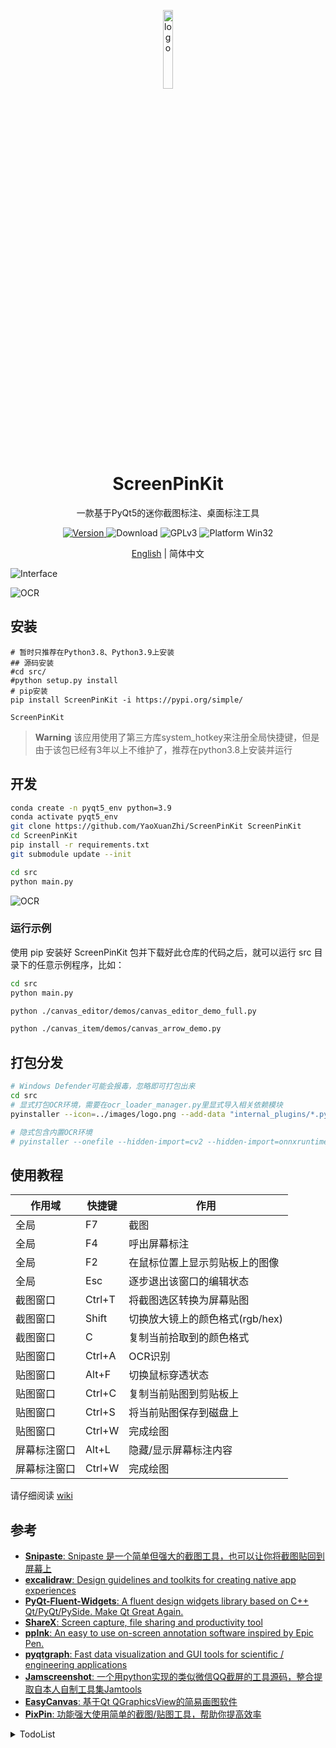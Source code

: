 <p align="center">
  <img width="18%" align="center" src="https://raw.githubusercontent.com/YaoXuanZhi/ScreenPinKit/main/images/logo.svg" alt="logo">
</p>
  <h1 align="center">
  ScreenPinKit
</h1>
<p align="center">
  一款基于PyQt5的迷你截图标注、桌面标注工具
</p>

<p align="center">
  <a href="https://pypi.org/project/ScreenPinKit" target="_blank">
    <img src="https://img.shields.io/pypi/v/ScreenPinKit?color=%2334D058&label=Version" alt="Version">
  </a>

  <a style="text-decoration:none">
    <img src="https://static.pepy.tech/personalized-badge/pyqt-fluent-widgets?period=total&units=international_system&left_color=grey&right_color=brightgreen&left_text=Downloads" alt="Download"/>
  </a>

  <a style="text-decoration:none">
    <img src="https://img.shields.io/badge/License-GPLv3-blue?color=#4ec820" alt="GPLv3"/>
  </a>

  <a style="text-decoration:none">
    <img src="https://img.shields.io/badge/Platform-Win32%20-blue?color=#4ec820" alt="Platform Win32"/>
  </a>
</p>

<p align="center">
<a href="../README.md">English</a> | 简体中文
</p>

![Interface](https://raw.githubusercontent.com/YaoXuanZhi/ScreenPinKit/main/images/Interface.png)

![OCR](https://raw.githubusercontent.com/YaoXuanZhi/ScreenPinKit/main/images/ocr.png)

## 安装
```shell
# 暂时只推荐在Python3.8、Python3.9上安装
## 源码安装
#cd src/
#python setup.py install
# pip安装
pip install ScreenPinKit -i https://pypi.org/simple/

ScreenPinKit
```

> **Warning**
> 该应用使用了第三方库system_hotkey来注册全局快捷键，但是由于该包已经有3年以上不维护了，推荐在python3.8上安装并运行

## 开发
```sh
conda create -n pyqt5_env python=3.9
conda activate pyqt5_env
git clone https://github.com/YaoXuanZhi/ScreenPinKit ScreenPinKit
cd ScreenPinKit
pip install -r requirements.txt
git submodule update --init

cd src
python main.py
```

![OCR](https://raw.githubusercontent.com/YaoXuanZhi/ScreenPinKit/main/images/source_code_installation_animation.svg)

### 运行示例
使用 pip 安装好 ScreenPinKit 包并下载好此仓库的代码之后，就可以运行 src 目录下的任意示例程序，比如：

```sh
cd src
python main.py

python ./canvas_editor/demos/canvas_editor_demo_full.py

python ./canvas_item/demos/canvas_arrow_demo.py

```

## 打包分发
```sh
# Windows Defender可能会报毒，忽略即可打包出来
cd src
# 显式打包OCR环境，需要在ocr_loader_manager.py里显式导入相关依赖模块
pyinstaller --icon=../images/logo.png --add-data "internal_plugins/*.py;internal_plugins" --add-data "internal_ocr_loaders/*.py;internal_ocr_loaders" --add-data "internal_ocr_loaders/PaddleOCRModel;internal_ocr_loaders/PaddleOCRModel" --windowed main.py -n ScreenPinKit

# 隐式包含内置OCR环境
# pyinstaller --onefile --hidden-import=cv2 --hidden-import=onnxruntime --hidden-import=pyclipper --hidden-import=shapely --icon=../images/logo.png --add-data "internal_plugins/*.py;internal_plugins" --add-data "internal_ocr_loaders/*.py;internal_ocr_loaders" --add-data "internal_ocr_loaders/PaddleOCRModel;internal_ocr_loaders/PaddleOCRModel" --windowed main.py -n ScreenPinKit
```

## 使用教程
| 作用域 | 快捷键 | 作用 |
|-------|-------|-------|
| 全局 | F7 | 截图 |
| 全局 | F4 | 呼出屏幕标注 |
| 全局 | F2 | 在鼠标位置上显示剪贴板上的图像 |
| 全局 | Esc | 逐步退出该窗口的编辑状态 |
| 截图窗口 | Ctrl+T | 将截图选区转换为屏幕贴图 |
| 截图窗口 | Shift | 切换放大镜上的颜色格式(rgb/hex) |
| 截图窗口 | C | 复制当前拾取到的颜色格式 |
| 贴图窗口 | Ctrl+A | OCR识别 |
| 贴图窗口 | Alt+F | 切换鼠标穿透状态 |
| 贴图窗口 | Ctrl+C | 复制当前贴图到剪贴板上 |
| 贴图窗口 | Ctrl+S | 将当前贴图保存到磁盘上 |
| 贴图窗口 | Ctrl+W | 完成绘图 |
| 屏幕标注窗口 | Alt+L | 隐藏/显示屏幕标注内容 |
| 屏幕标注窗口 | Ctrl+W | 完成绘图 |

请仔细阅读 [wiki](https://github.com/YaoXuanZhi/ScreenPinKit/wiki)

## 参考
* [**Snipaste**: Snipaste 是一个简单但强大的截图工具，也可以让你将截图贴回到屏幕上](https://zh.snipaste.com/)
* [**excalidraw**: Design guidelines and toolkits for creating native app experiences](https://excalidraw.com/)
* [**PyQt-Fluent-Widgets**: A fluent design widgets library based on C++ Qt/PyQt/PySide. Make Qt Great Again.](https://github.com/zhiyiYo/PyQt-Fluent-Widgets)
* [**ShareX**: Screen capture, file sharing and productivity tool](https://github.com/ShareX/ShareX)
* [**ppInk**: An easy to use on-screen annotation software inspired by Epic Pen.](https://github.com/onyet/ppInk/)
* [**pyqtgraph**: Fast data visualization and GUI tools for scientific / engineering applications](https://github.com/pyqtgraph/pyqtgraph)
* [**Jamscreenshot**: 一个用python实现的类似微信QQ截屏的工具源码，整合提取自本人自制工具集Jamtools](https://github.com/fandesfyf/Jamscreenshot)
* [**EasyCanvas**: 基于Qt QGraphicsView的简易画图软件](https://github.com/douzhongqiang/EasyCanvas)
* [**PixPin**: 功能强大使用简单的截图/贴图工具，帮助你提高效率](https://pixpinapp.com/)

<details>
<summary>TodoList</summary>

## 修复system_hotkey的异常表现
经测试，在python3.10下会抛异常，并且在python3.8上其异常也不能被正常捕获，考虑到它已经有将近3年不维护了，需要做对它做全方位的兼容性处理

## ☐ 无感设置快捷键
## ☐ 无感切换语言
## ❑ 插件市场
  - ✔ 添加插件系统
  - ☐ 添加插件市场UI

## ✔ 更快的离线OCR识别支持
## ❑ 完善OCR识别层的UI显示
目前已采用QWebEngineView来实现了OCR文本层，但该方案资源占用较大，另外文本层选择的效果也不够理想，还需要继续迭代

### 优化方向
  - ☐ 目前采用了QWebEngineView来实现了OCR文本层，可以参考PDF4QT(PDFSelectTextTool类)来实现一个更轻量级的版本 
  - ✔ 根据文本识别段落来构筑各个文本标签，目前段落选择效果不佳
    - https://github.com/hiroi-sora/GapTree_Sort_Algorithm

## ☐ 支持图片翻译功能
类似日漫汉化之类的效果，将图片上的文本涂抹掉，然后填充回翻译后的文本，考虑下以插件形式提供该功能

#### 参考资料
 - https://ocr.wdku.net/index_pictranslation
 - https://www.basiccat.org/zh/imagetrans/
 - https://www.basiccat.org/zh/tagged/#imagetrans
 - https://www.appinn.com/cotrans-manga-image-translator-regular-edition/#google_vignette
 - https://github.com/KUR-creative/SickZil-Machine
 - https://www.bilibili.com/read/cv7181027/
 - https://github.com/zyddnys/manga-image-translator
 - https://github.com/jtl1207/comic-translation

## ☐ 增加配色预设
让箭头、矩形等工具增加配色预设功能，考虑按下Alt键，直接弹出一个浮动轮盘菜单，用来让用户快捷选择预设或者自定义颜色

## ☐ 兼容Linux Desktop系统，比如Ubuntu
由于采用了Qt，它是一个跨平台的GUI，因此理论上是可以兼容Linux Desktop的，但需要做以下适配，比如热键注册之类需要调整

```sh
# Ubuntu默认没有安装openssh-server，这会导致Vscode Remote-SSH无法使用，需要手动安装
sudo apt-get install openssh-server

# 安装Qt依赖库
sudo apt install qtwayland5
sudo apt install libxcb-*
conda install -c conda-forge gcc 
```

</details>